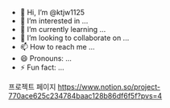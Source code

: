 - 👋 Hi, I’m @ktjw1125
- 👀 I’m interested in ...
- 🌱 I’m currently learning ...
- 💞️ I’m looking to collaborate on ...
- 📫 How to reach me ...
- 😄 Pronouns: ...
- ⚡ Fun fact: ...

<!---
ktjw1125/ktjw1125 is a ✨ special ✨ repository because its `README.md` (this file) appears on your GitHub profile.
You can click the Preview link to take a look at your changes.
--->

프로젝트 페이지
https://www.notion.so/project-770ace625c234784baac128b86df6f5f?pvs=4 
